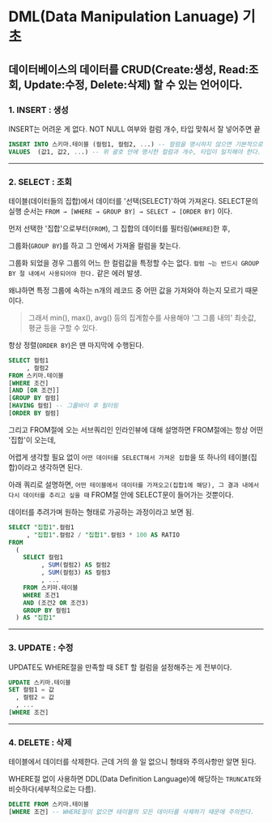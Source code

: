 # DML(Data Manipulation Lanuage) 기초

## 데이터베이스의 데이터를 CRUD(Create:생성, Read:조회, Update:수정, Delete:삭제) 할 수 있는 언어이다.

### 1. INSERT : 생성

INSERT는 어려운 게 없다. NOT NULL 여부와 컬럼 개수, 타입 맞춰서 잘 넣어주면 끝

```sql
INSERT INTO 스키마.테이블 (컬럼1, 컬럼2, ...) -- 컬럼을 명시하지 않으면 기본적으로 모든 컬럼 필요
VALUES  (값1, 값2, ...) -- 위 괄호 안에 명시한 컬럼과 개수, 타입이 일치해야 한다.
```

---

### 2. SELECT : 조회

테이블(데이터들의 집합)에서 데이터를 '선택(SELECT)'하여 가져온다.
SELECT문의 실행 순서는 `FROM → [WHERE → GROUP BY] → SELECT → [ORDER BY]` 이다.

먼저 선택한 '집합'으로부터(`FROM`), 그 집합의 데이터를 필터링(`WHERE`)한 후,

그룹화(`GROUP BY`)를 하고 그 안에서 가져올 컬럼을 찾는다.

그룹화 되었을 경우 그룹의 어느 한 컬럼값을 특정할 수는 없다. `컬럼 ~는 반드시 GROUP BY 절 내에서 사용되어야 한다.` 같은 에러 발생.

왜냐하면 특정 그룹에 속하는 n개의 레코드 중 어떤 값을 가져와야 하는지 모르기 때문이다.

> 그래서 min(), max(), avg() 등의 집계함수를 사용해야 '그 그룹 내의' 최솟값, 평균 등을 구할 수 있다.

항상 정렬(`ORDER BY`)은 맨 마지막에 수행된다.

```sql
SELECT 컬럼1
     , 컬럼2
FROM 스키마.테이블
[WHERE 조건]
[AND [OR 조건]]
[GROUP BY 컬럼]
[HAVING 컬럼] -- 그룹바이 후 필터링
[ORDER BY 컬럼]
```

그리고 FROM절에 오는 서브쿼리인 인라인뷰에 대해 설명하면 FROM절에는 항상 어떤 '집합'이 오는데,

어렵게 생각할 필요 없이 `어떤 데이터를 SELECT해서 가져온 집합`을 또 하나의 테이블(집합)이라고 생각하면 된다.

아래 쿼리로 설명하면, `어떤 테이블에서 데이터를 가져오고(집합1에 해당), 그 결과 내에서 다시 데이터를 추리고 싶을 때` FROM절 안에 SELECT문이 들어가는 것뿐이다.

데이터를 추려가며 원하는 형태로 가공하는 과정이라고 보면 됨.

```sql
SELECT "집합1".컬럼1
     , "집합1".컬럼2 / "집합1".컬럼3 * 100 AS RATIO
FROM
  (
    SELECT 컬럼1
         , SUM(컬럼2) AS 컬럼2
         , SUM(컬럼3) AS 컬럼3
         , ...
    FROM 스키마.테이블
    WHERE 조건1
    AND (조건2 OR 조건3)
    GROUP BY 컬럼1
  ) AS "집합1"
```

---

### 3. UPDATE : 수정

UPDATE도 WHERE절을 만족할 때 SET 할 컬럼을 설정해주는 게 전부이다.

```sql
UPDATE 스키마.테이블
SET 컬럼1 = 값
  , 컬럼2 = 값
  , ...
[WHERE 조건]
```

---

### 4. DELETE : 삭제

테이블에서 데이터를 삭제한다. 근데 거의 쓸 일 없으니 형태와 주의사항만 알면 된다.

WHERE절 없이 사용하면 DDL(Data Definition Language)에 해당하는 `TRUNCATE`와 비슷하다(세부적으로는 다름).

```sql
DELETE FROM 스키마.테이블
[WHERE 조건] -- WHERE절이 없으면 테이블의 모든 데이터를 삭제하기 때문에 주의한다.
```

